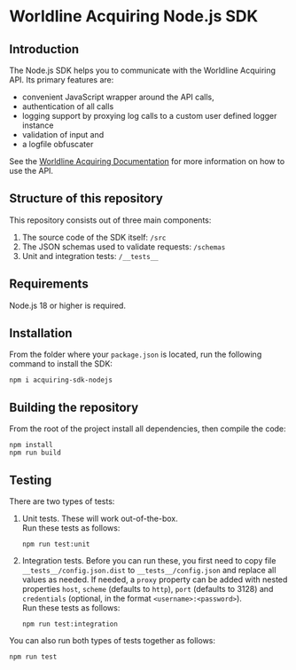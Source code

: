 # Worldline Acquiring Node.js SDK

## Introduction

The Node.js SDK helps you to communicate with the Worldline Acquiring API. Its primary features are:

* convenient JavaScript wrapper around the API calls,
* authentication of all calls
* logging support by proxying log calls to a custom user defined logger instance
* validation of input and
* a logfile obfuscater

See the [Worldline Acquiring Documentation](https://docs.acquiring.worldline-solutions.com/Developer-Tools/sdk/nodejs) for more information on how to use the API.

## Structure of this repository

This repository consists out of three main components:

1. The source code of the SDK itself: `/src`
2. The JSON schemas used to validate requests: `/schemas`
3. Unit and integration tests: `/__tests__`

## Requirements

Node.js 18 or higher is required.

## Installation

From the folder where your `package.json` is located, run the following command to install the SDK:

    npm i acquiring-sdk-nodejs

## Building the repository

From the root of the project install all dependencies, then compile the code:

    npm install
    npm run build

## Testing

There are two types of tests:

1. Unit tests. These will work out-of-the-box.  
   Run these tests as follows:

    ```
    npm run test:unit
    ```
2. Integration tests. Before you can run these, you first need to copy file `__tests__/config.json.dist` to `__tests__/config.json` and replace all values as needed. If needed, a `proxy` property can be added with nested properties `host`, `scheme` (defaults to `http`), `port` (defaults to 3128) and `credentials` (optional, in the format `<username>:<password>`).  
   Run these tests as follows:

    ```
    npm run test:integration
    ```

You can also run both types of tests together as follows:

    npm run test
